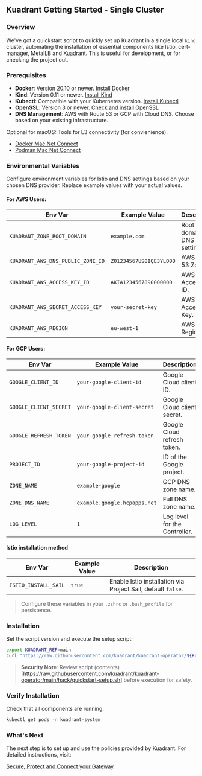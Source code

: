 ## Kuadrant Getting Started - Single Cluster

### Overview

We've got a quickstart script to quickly set up Kuadrant in a single local `kind` cluster, automating the installation of essential components like Istio, cert-manager, MetalLB and Kuadrant. This is useful for development, or for checking the project out.

### Prerequisites
- **Docker**: Version 20.10 or newer. [Install Docker](https://docs.docker.com/engine/install/)
- **Kind**: Version 0.11 or newer. [Install Kind](https://kind.sigs.k8s.io/)
- **Kubectl**: Compatible with your Kubernetes version. [Install Kubectl](https://kubernetes.io/docs/tasks/tools/)
- **OpenSSL**: Version 3 or newer. [Check and install OpenSSL](https://www.openssl.org/source/)
- **DNS Management**: AWS with Route 53 or GCP with Cloud DNS. Choose based on your existing infrastructure.

Optional for macOS: Tools for L3 connectivity (for convienience):
- [Docker Mac Net Connect](https://github.com/chipmk/docker-mac-net-connect)
- [Podman Mac Net Connect](https://github.com/jasonmadigan/podman-mac-net-connect)

### Environmental Variables
Configure environment variables for Istio and DNS settings based on your chosen DNS provider. Replace example values with your actual values.

#### For AWS Users:
| Env Var | Example Value | Description |
|---------|---------------|-------------|
| `KUADRANT_ZONE_ROOT_DOMAIN` | `example.com` | Root domain for DNS settings. |
| `KUADRANT_AWS_DNS_PUBLIC_ZONE_ID` | `Z01234567US0IQE3YLO00` | AWS Route 53 Zone ID. |
| `KUADRANT_AWS_ACCESS_KEY_ID` | `AKIA1234567890000000` | AWS Access Key ID. |
| `KUADRANT_AWS_SECRET_ACCESS_KEY` | `your-secret-key` | AWS Secret Access Key. |
| `KUADRANT_AWS_REGION` | `eu-west-1` | AWS Region. |

#### For GCP Users:
| Env Var | Example Value | Description |
|---------|---------------|-------------|
| `GOOGLE_CLIENT_ID` | `your-google-client-id` | Google Cloud client ID. |
| `GOOGLE_CLIENT_SECRET` | `your-google-client-secret` | Google Cloud client secret. |
| `GOOGLE_REFRESH_TOKEN` | `your-google-refresh-token` | Google Cloud refresh token. |
| `PROJECT_ID` | `your-google-project-id` | ID of the Google project. |
| `ZONE_NAME` | `example-google` | GCP DNS zone name. |
| `ZONE_DNS_NAME` | `example.google.hcpapps.net` | Full DNS zone name. |
| `LOG_LEVEL` | `1` | Log level for the Controller. |


#### Istio installation method
| Env Var              | Example Value | Description                                                   |
|----------------------|---------------|---------------------------------------------------------------|
| `ISTIO_INSTALL_SAIL` | `true`        | Enable Istio installation via Project Sail, default `false`. |

> Configure these variables in your `.zshrc` or `.bash_profile` for persistence.

### Installation
Set the script version and execute the setup script:

```bash
export KUADRANT_REF=main
curl "https://raw.githubusercontent.com/kuadrant/kuadrant-operator/${KUADRANT_REF}/hack/quickstart-setup.sh" | bash
```

> **Security Note**: Review script (contents)[https://raw.githubusercontent.com/kuadrant/kuadrant-operator/main/hack/quickstart-setup.sh] before execution for safety.

### Verify Installation

Check that all components are running:

```bash
kubectl get pods -n kuadrant-system
```

### What's Next

The next step is to set up and use the policies provided by Kuadrant. For detailed instructions, visit:

[Secure, Protect and Connect your Gateway](https://docs.kuadrant.io/kuadrant-operator/doc/user-guides/secure-protect-connect/)
